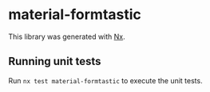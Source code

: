# material-formtastic

This library was generated with [Nx](https://nx.dev).

## Running unit tests

Run `nx test material-formtastic` to execute the unit tests.
